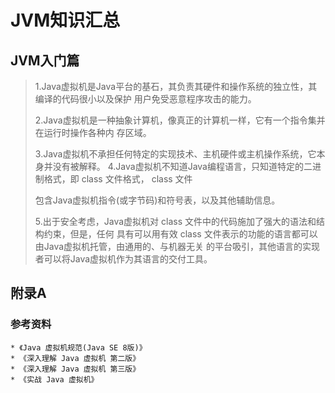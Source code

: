 # JVM知识汇总

## JVM入门篇

> 1.Java虚拟机是Java平台的基石，其负责其硬件和操作系统的独立性，其编译的代码很小以及保护 用户免受恶意程序攻击的能力。
>
> 2.Java虚拟机是一种抽象计算机，像真正的计算机一样，它有一个指令集并在运行时操作各种内 存区域。
>
> 3.Java虚拟机不承担任何特定的实现技术、主机硬件或主机操作系统，它本身并没有被解释。 4.Java虚拟机不知道Java编程语言，只知道特定的二进制格式，即 class 文件格式， class 文件
>
> 包含Java虚拟机指令(或字节码)和符号表，以及其他辅助信息。
>
> 5.出于安全考虑，Java虚拟机对 class 文件中的代码施加了强大的语法和结构约束，但是，任何 具有可以用有效 class 文件表示的功能的语言都可以由Java虚拟机托管，由通用的、与机器无关 的平台吸引，其他语言的实现者可以将Java虚拟机作为其语言的交付工具。







## 附录A

### 参考资料

```
* 《Java 虚拟机规范(Java SE 8版)》
* 《深入理解 Java 虚拟机 第二版》
* 《深入理解 Java 虚拟机 第三版》
* 《实战 Java 虚拟机》
```




